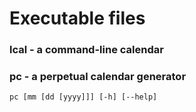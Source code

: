 # Executable files

### lcal - a command-line calendar

### pc - a perpetual calendar generator
	pc [mm [dd [yyyy]]] [-h] [--help]
